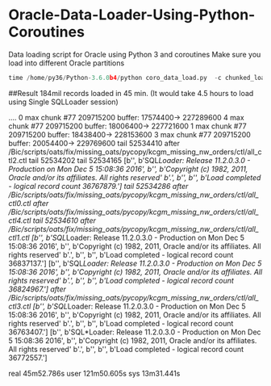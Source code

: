 # Oracle-Data-Loader-Using-Python-Coroutines
Data loading script for Oracle using Python 3 and coroutines
Make sure you load into different Oracle partitions

```python
time /home/py36/Python-3.6.0b4/python coro_data_load.py  -c chunked_load_test.py
```
##Result
184mil records loaded in 45 min.
(It would take 4.5 hours to load using Single SQLLoader session)

....
0 max chunk #77 209715200 buffer: 17574400-> 227289600
4 max chunk #77 209715200 buffer: 18006400-> 227721600
1 max chunk #77 209715200 buffer: 18438400-> 228153600
3 max chunk #77 209715200 buffer: 20054400-> 229769600
tail 52534410
after /Bic/scripts/oats/fix/missing_oats/pycopy/kcgm_missing_nw_orders/ctl/all_ctl2.ctl
tail 52534202
tail 52534165
[b'',
 b'SQL*Loader: Release 11.2.0.3.0 - Production on Mon Dec 5 15:08:36 2016',
 b'',
 b'Copyright (c) 1982, 2011, Oracle and/or its affiliates.  All rights reserved'
 b'.',
 b'',
 b'',
 b'Load completed - logical record count 36767879.']
tail 52534286
after /Bic/scripts/oats/fix/missing_oats/pycopy/kcgm_missing_nw_orders/ctl/all_ctl0.ctl
after /Bic/scripts/oats/fix/missing_oats/pycopy/kcgm_missing_nw_orders/ctl/all_ctl4.ctl
tail 52534610
after /Bic/scripts/oats/fix/missing_oats/pycopy/kcgm_missing_nw_orders/ctl/all_ctl1.ctl
[b'',
 b'SQL*Loader: Release 11.2.0.3.0 - Production on Mon Dec 5 15:08:36 2016',
 b'',
 b'Copyright (c) 1982, 2011, Oracle and/or its affiliates.  All rights reserved'
 b'.',
 b'',
 b'',
 b'Load completed - logical record count 36837137.']
[b'',
 b'SQL*Loader: Release 11.2.0.3.0 - Production on Mon Dec 5 15:08:36 2016',
 b'',
 b'Copyright (c) 1982, 2011, Oracle and/or its affiliates.  All rights reserved'
 b'.',
 b'',
 b'',
 b'Load completed - logical record count 36824967.']
after /Bic/scripts/oats/fix/missing_oats/pycopy/kcgm_missing_nw_orders/ctl/all_ctl3.ctl
[b'',
 b'SQL*Loader: Release 11.2.0.3.0 - Production on Mon Dec 5 15:08:36 2016',
 b'',
 b'Copyright (c) 1982, 2011, Oracle and/or its affiliates.  All rights reserved'
 b'.',
 b'',
 b'',
 b'Load completed - logical record count 36763407.']
[b'',
 b'SQL*Loader: Release 11.2.0.3.0 - Production on Mon Dec 5 15:08:36 2016',
 b'',
 b'Copyright (c) 1982, 2011, Oracle and/or its affiliates.  All rights reserved'
 b'.',
 b'',
 b'',
 b'Load completed - logical record count 36772557.']

real    45m52.786s
user    121m50.605s
sys     13m31.441s
```
